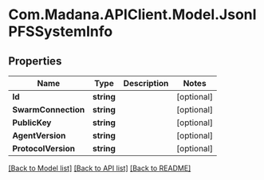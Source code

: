
# Com.Madana.APIClient.Model.JsonIPFSSystemInfo

## Properties

Name | Type | Description | Notes
------------ | ------------- | ------------- | -------------
**Id** | **string** |  | [optional] 
**SwarmConnection** | **string** |  | [optional] 
**PublicKey** | **string** |  | [optional] 
**AgentVersion** | **string** |  | [optional] 
**ProtocolVersion** | **string** |  | [optional] 

[[Back to Model list]](../README.md#documentation-for-models)
[[Back to API list]](../README.md#documentation-for-api-endpoints)
[[Back to README]](../README.md)


